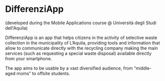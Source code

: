 # DifferenziApp

(developed during the Mobile Applications course @ Università degli Studi dell'Aquila)

DifferenziApp is an app that helps citizens in the activity of selective waste collection in the municipality of L’Aquila, providing tools and information that allow to communicate directly with the recycling company making the main services (such as requesting a special waste disposal) available directly from your smartphone.

The app aims to be usable by a vast diversified audience, from “middle-aged moms” to offsite students.
